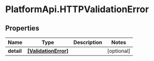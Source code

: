 # PlatformApi.HTTPValidationError

## Properties

| Name       | Type                                        | Description | Notes      |
| ---------- | ------------------------------------------- | ----------- | ---------- |
| **detail** | [**[ValidationError]**](ValidationError.md) |             | [optional] |
